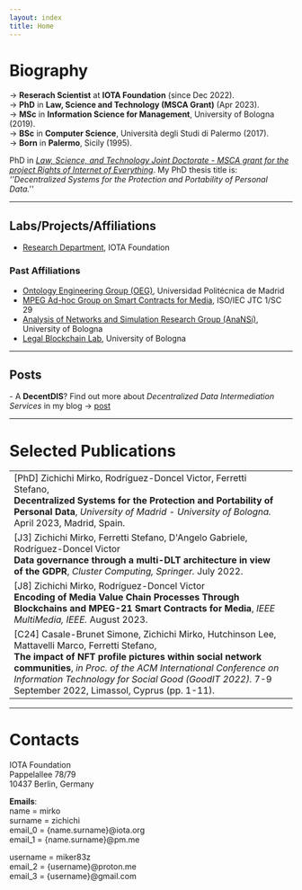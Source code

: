 ```yaml
---
layout: index
title: Home
---
```


# Biography

<p class="message">
  &rarr;  <b>Reserach Scientist</b> at <b>IOTA Foundation</b> (since Dec 2022).
  <br />
  &rarr;  <b>PhD</b> in <b>Law, Science and Technology (MSCA Grant)</b> (Apr 2023).
  <br />
  &rarr; <b>MSc</b> in <b>Information Science for Management</b>, University of Bologna (2019).
  <br />
  &rarr; <b>BSc</b> in <b>Computer Science</b>, Università degli Studi di Palermo (2017).
  <br />
  &rarr; <b>Born</b> in <b>Palermo</b>, Sicily (1995).
</p>

PhD in [_Law, Science, and Technology Joint Doctorate - MSCA grant for the project Rights
of Internet of Everything_](https://last-jd-rioe.eu/).
My PhD thesis title is: _''Decentralized Systems for the Protection and Portability of Personal Data.''_

---

## Labs/Projects/Affiliations

- [Research Department](https://www.iota.org/foundation/research-department), IOTA Foundation

### Past Affiliations

- [Ontology Engineering Group (OEG)](https://oeg.fi.upm.es/), Universidad Politécnica de Madrid
- [MPEG Ad-hoc Group on Smart Contracts for Media](https://www.iso.org/standard/82527.html), ISO/IEC JTC 1/SC 29
- [Analysis of Networks and Simulation Research Group (AnaNSi)](https://site.unibo.it/anansi/en), University of Bologna
- [Legal Blockchain Lab](http://lbl.cirsfid.unibo.it/), University of Bologna

---

## Posts

<p class="message">
  - A <b>DecentDIS</b>? Find out more about <i>Decentralized Data Intermediation Services</i> in my blog &rarr; <a href="/projects/2022/10/01/DecentDIS.html">post</a>
</p>

---

# Selected Publications

<table>
    <tr>
        <td>
          [PhD] Zichichi Mirko, Rodríguez-Doncel Victor, Ferretti Stefano,
          <br>
          <b>Decentralized Systems for the Protection and Portability of Personal Data</b>,
          <i>University of Madrid - University of Bologna.</i> April 2023, Madrid, Spain.
        </td>
        <td>
          <a class="get get_download" target="_blank" href="/assets/papers/phddesp3d.pdf"></a>
          <a class="get get_ppt" target="_blank" href="/assets/papers/phdslides.pdf"></a>
        </td>
    </tr>
    <tr>
        <td>
          [J3] Zichichi Mirko, Ferretti Stefano, D'Angelo Gabriele, Rodríguez-Doncel Victor
          <br>
          <b>	Data governance through a multi-DLT architecture in view of the GDPR</b>,
          <i>Cluster Computing, Springer.</i> July 2022.
        </td>
        <td>
          <a class="get get_doi" target="_blank" target="_blank" href="https://doi.org/10.1007/s10586-022-03691-3"></a>
          <a class="get get_download" target="_blank" href="/assets/papers/27data.pdf"></a>
          <a class="get get_cite" href="/assets/papers/bibtexts/27data.bib"></a>
        </td>
    </tr>
    <tr>
        <td>
          [J8] Zichichi Mirko, Rodríguez-Doncel Victor
          <br>
          <b>	Encoding of Media Value Chain Processes Through Blockchains and MPEG-21 Smart Contracts for Media</b>,
          <i>IEEE MultiMedia, IEEE.</i> August 2023.
        </td>
        <td>
          <a class="get get_doi" target="_blank" target="_blank" href="https://doi.org/10.1109/MMUL.2023.3303393"></a>
          <a class="get get_download" target="_blank" href="/assets/papers/41encoding.pdf"></a>
          <a class="get get_cite" href="/assets/papers/bibtexts/41encoding.bib"></a>
        </td>
    </tr>
    <tr>
        <td>
          [C24] Casale-Brunet Simone, Zichichi Mirko, Hutchinson Lee, Mattavelli Marco, Ferretti Stefano,
          <br>
          <b>The impact of NFT profile pictures within social network communities</b>,
          <i>in Proc. of the ACM International Conference on Information Technology for Social Good (GoodIT 2022).</i> 7-9 September 2022, Limassol, Cyprus (pp. 1-11).
        </td>
        <td>
          <a class="get get_doi" target="_blank" href="https://doi.org/10.1145/3524458.3547230"></a>
          <a class="get get_download" target="_blank" href="/assets/papers/29impact.pdf"></a>
          <a class="get get_cite" href="/assets/papers/bibtexts/29impact.bib"></a>
        </td>
    </tr>
</table>

---

# Contacts

IOTA Foundation
<br>
Pappelallee 78/79
<br>
10437 Berlin, Germany

**Emails**:
<br>
name = mirko <br>
surname = zichichi <br>
email_0 = {name.surname}@iota.org <br>
email_1 = {name.surname}@pm.me <br>

username = miker83z <br>
email_2 = {username}@proton.me <br>
email_3 = {username}@gmail.com
